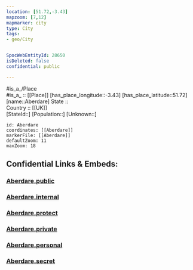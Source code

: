 ```yaml
---
location: [51.72,-3.43] 
mapzoom: [7,12] 
mapmarker: city 
type: City
tags:
- geo/City


SpocWebEntityId: 28650
isDeleted: false
confidential: public

---
```

#is_a_/Place  
#is_a_ :: [[Place]] 
[has_place_longitude::-3.43] 
[has_place_latitude::51.72] 
[name::Aberdare] 
State ::  
Country :: [[UK]]  
[StateId::] 
[Population::] 
[Unknown::] 


```leaflet
id: Aberdare
coordinates: [[Aberdare]] 
markerFile: [[Aberdare]] 
defaultZoom: 11 
maxZoom: 18
```


## Confidential Links & Embeds: 

### [Aberdare.public](/_public/\Earth\Continent\Europe\Europe~North\UK\Wales\counties~Wales\Merthyr_Tydfil\cities~MerthyrTydfilAberdare.public.md) 

### [Aberdare.internal](/_internal/\Earth\Continent\Europe\Europe~North\UK\Wales\counties~Wales\Merthyr_Tydfil\cities~MerthyrTydfilAberdare.internal.md) 

### [Aberdare.protect](/_protect/\Earth\Continent\Europe\Europe~North\UK\Wales\counties~Wales\Merthyr_Tydfil\cities~MerthyrTydfilAberdare.protect.md) 

### [Aberdare.private](/_private/\Earth\Continent\Europe\Europe~North\UK\Wales\counties~Wales\Merthyr_Tydfil\cities~MerthyrTydfilAberdare.private.md) 

### [Aberdare.personal](/_personal/\Earth\Continent\Europe\Europe~North\UK\Wales\counties~Wales\Merthyr_Tydfil\cities~MerthyrTydfilAberdare.personal.md) 

### [Aberdare.secret](/_secret/\Earth\Continent\Europe\Europe~North\UK\Wales\counties~Wales\Merthyr_Tydfil\cities~MerthyrTydfilAberdare.secret.md)

